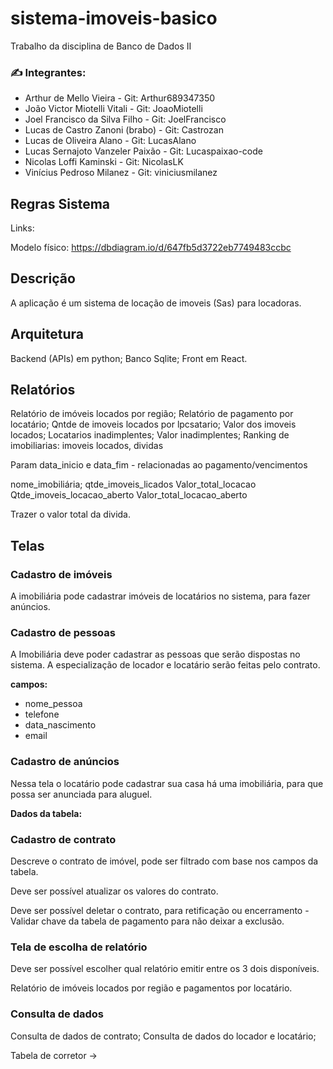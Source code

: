 # sistema-imoveis-basico
Trabalho da disciplina de Banco de Dados II

### :writing_hand: Integrantes:

- Arthur de Mello Vieira - Git: Arthur689347350
- João Victor Miotelli Vitali - Git: JoaoMiotelli
- Joel Francisco da Silva Filho - Git: JoelFrancisco 
- Lucas de Castro Zanoni (brabo) - Git: Castrozan
- Lucas de Oliveira Alano - Git: LucasAlano
- Lucas Sernajoto Vanzeler Paixão - Git: Lucaspaixao-code
- Nicolas Loffi Kaminski - Git: NicolasLK
- Vinícius Pedroso Milanez - Git: viniciusmilanez

## Regras Sistema

Links:

Modelo físico: https://dbdiagram.io/d/647fb5d3722eb7749483ccbc

## Descrição

A aplicação é um sistema de locação de imoveis (Sas) para locadoras. 

## Arquitetura

Backend (APIs) em python;
Banco Sqlite;
Front em React.

## Relatórios

Relatório de imóveis locados por região;
Relatório de pagamento por locatário;
Qntde de imoveis locados por lpcsatario;
Valor dos imoveis locados;
Locatarios inadimplentes;
Valor inadimplentes;
Ranking de imobiliarias:  imoveis locados, dividas

Param data_inicio e data_fim - relacionadas ao pagamento/vencimentos

nome_imobiliária;
qtde_imoveis_licados
Valor_total_locacao
Qtde_imoveis_locacao_aberto
Valor_total_locacao_aberto

Trazer o valor total da divida.

## Telas

### Cadastro de imóveis

A imobiliária pode cadastrar imóveis de locatários no sistema, para fazer anúncios.

### Cadastro de pessoas

A Imobiliária deve poder cadastrar as pessoas que serão dispostas no sistema. A especialização de locador e locatário serão feitas pelo contrato.

**campos:** 
- nome_pessoa
- telefone
- data_nascimento
- email

### Cadastro de anúncios 

Nessa tela o locatário pode cadastrar sua casa há uma imobiliária, para que possa ser anunciada para aluguel.

**Dados da tabela:**

### Cadastro de contrato

Descreve o contrato de imóvel, pode ser filtrado com base nos campos da tabela.

Deve ser possível atualizar os valores do contrato.

Deve ser possível deletar o contrato, para retificação ou encerramento - Validar chave da tabela de pagamento para não deixar a exclusão.

### Tela de escolha de relatório

Deve ser possível escolher qual relatório emitir entre os 3 dois disponíveis.

Relatório de imóveis locados por região e pagamentos por locatário.

### Consulta de dados

Consulta de dados de contrato;
Consulta de dados do locador e locatário;


Tabela de corretor ->
